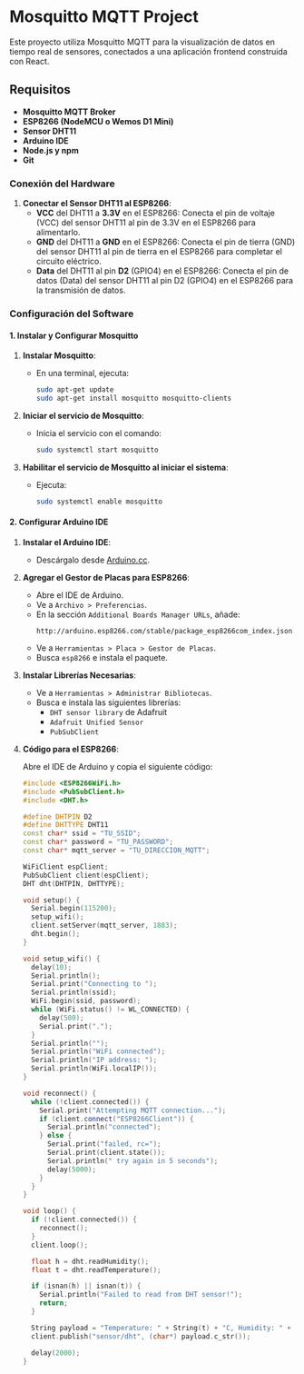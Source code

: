# Mosquitto MQTT Project

Este proyecto utiliza Mosquitto MQTT para la visualización de datos en tiempo real de sensores, conectados a una aplicación frontend construida con React.

## Requisitos

- **Mosquitto MQTT Broker**
- **ESP8266 (NodeMCU o Wemos D1 Mini)**
- **Sensor DHT11**
- **Arduino IDE**
- **Node.js y npm**
- **Git**

### Conexión del Hardware

1. **Conectar el Sensor DHT11 al ESP8266**:
   - **VCC** del DHT11 a **3.3V** en el ESP8266: Conecta el pin de voltaje (VCC) del sensor DHT11 al pin de 3.3V en el ESP8266 para alimentarlo.
   - **GND** del DHT11 a **GND** en el ESP8266: Conecta el pin de tierra (GND) del sensor DHT11 al pin de tierra en el ESP8266 para completar el circuito eléctrico.
   - **Data** del DHT11 al pin **D2** (GPIO4) en el ESP8266: Conecta el pin de datos (Data) del sensor DHT11 al pin D2 (GPIO4) en el ESP8266 para la transmisión de datos.

### Configuración del Software

#### 1. Instalar y Configurar Mosquitto

1. **Instalar Mosquitto**:
   - En una terminal, ejecuta:
     ```sh
     sudo apt-get update
     sudo apt-get install mosquitto mosquitto-clients
     ```

2. **Iniciar el servicio de Mosquitto**:
   - Inicia el servicio con el comando:
     ```sh
     sudo systemctl start mosquitto
     ```

3. **Habilitar el servicio de Mosquitto al iniciar el sistema**:
   - Ejecuta:
     ```sh
     sudo systemctl enable mosquitto
     ```

#### 2. Configurar Arduino IDE

1. **Instalar el Arduino IDE**:
   - Descárgalo desde [Arduino.cc](https://www.arduino.cc/en/Main/Software).

2. **Agregar el Gestor de Placas para ESP8266**:
   - Abre el IDE de Arduino.
   - Ve a `Archivo > Preferencias`.
   - En la sección `Additional Boards Manager URLs`, añade:
     ```
     http://arduino.esp8266.com/stable/package_esp8266com_index.json
     ```
   - Ve a `Herramientas > Placa > Gestor de Placas`.
   - Busca `esp8266` e instala el paquete.

3. **Instalar Librerías Necesarias**:
   - Ve a `Herramientas > Administrar Bibliotecas`.
   - Busca e instala las siguientes librerías:
     - `DHT sensor library` de Adafruit
     - `Adafruit Unified Sensor`
     - `PubSubClient`

4. **Código para el ESP8266**:

   Abre el IDE de Arduino y copia el siguiente código:

   ```cpp
   #include <ESP8266WiFi.h>
   #include <PubSubClient.h>
   #include <DHT.h>

   #define DHTPIN D2 
   #define DHTTYPE DHT11 
   const char* ssid = "TU_SSID";
   const char* password = "TU_PASSWORD"; 
   const char* mqtt_server = "TU_DIRECCION_MQTT";

   WiFiClient espClient;
   PubSubClient client(espClient);
   DHT dht(DHTPIN, DHTTYPE);

   void setup() {
     Serial.begin(115200);
     setup_wifi();
     client.setServer(mqtt_server, 1883);
     dht.begin();
   }

   void setup_wifi() {
     delay(10);
     Serial.println();
     Serial.print("Connecting to ");
     Serial.println(ssid);
     WiFi.begin(ssid, password);
     while (WiFi.status() != WL_CONNECTED) {
       delay(500);
       Serial.print(".");
     }
     Serial.println("");
     Serial.println("WiFi connected");
     Serial.println("IP address: ");
     Serial.println(WiFi.localIP());
   }

   void reconnect() {
     while (!client.connected()) {
       Serial.print("Attempting MQTT connection...");
       if (client.connect("ESP8266Client")) {
         Serial.println("connected");
       } else {
         Serial.print("failed, rc=");
         Serial.print(client.state());
         Serial.println(" try again in 5 seconds");
         delay(5000);
       }
     }
   }

   void loop() {
     if (!client.connected()) {
       reconnect();
     }
     client.loop();

     float h = dht.readHumidity();
     float t = dht.readTemperature();

     if (isnan(h) || isnan(t)) {
       Serial.println("Failed to read from DHT sensor!");
       return;
     }

     String payload = "Temperature: " + String(t) + "C, Humidity: " + String(h) + "%";
     client.publish("sensor/dht", (char*) payload.c_str());

     delay(2000);
   }

